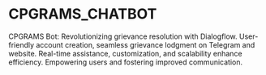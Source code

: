 # CPGRAMS_CHATBOT
CPGRAMS Bot: Revolutionizing grievance resolution with Dialogflow. User-friendly account creation, seamless grievance lodgment on Telegram and website. Real-time assistance, customization, and scalability enhance efficiency. Empowering users and fostering improved communication.
